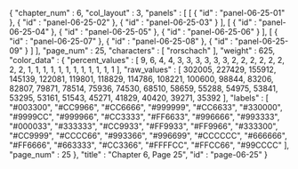 {
  "chapter_num" : 6,
  "col_layout" : 3,
  "panels" : [
    [
      {
        "id" : "panel-06-25-01"
      },
      {
        "id" : "panel-06-25-02"
      },
      {
        "id" : "panel-06-25-03"
      }
    ],
    [
      {
        "id" : "panel-06-25-04"
      },
      {
        "id" : "panel-06-25-05"
      },
      {
        "id" : "panel-06-25-06"
      }
    ],
    [
      {
        "id" : "panel-06-25-07"
      },
      {
        "id" : "panel-06-25-08"
      },
      {
        "id" : "panel-06-25-09"
      }
    ]
  ],
  "page_num" : 25,
  "characters" : [
    "rorschach"
  ],
  "weight" : 625,
  "color_data" : {
    "percent_values" : [
      9,
      6,
      4,
      4,
      3,
      3,
      3,
      3,
      3,
      3,
      2,
      2,
      2,
      2,
      2,
      2,
      2,
      2,
      1,
      1,
      1,
      1,
      1,
      1,
      1,
      1,
      1,
      1,
      1,
      1
    ],
    "raw_values" : [
      302005,
      227429,
      155912,
      145139,
      122081,
      119801,
      118829,
      114786,
      108221,
      100600,
      98844,
      83206,
      82807,
      79871,
      78514,
      75936,
      74530,
      68510,
      58659,
      55288,
      54975,
      53841,
      53295,
      53161,
      51543,
      45271,
      41829,
      40420,
      39271,
      35392
    ],
    "labels" : [
      "#003300",
      "#CC9966",
      "#CC6666",
      "#999999",
      "#CC6633",
      "#330000",
      "#9999CC",
      "#999966",
      "#CC3333",
      "#FF6633",
      "#996666",
      "#993333",
      "#000033",
      "#333333",
      "#CC9933",
      "#FF9933",
      "#FF9966",
      "#333300",
      "#CC9999",
      "#CCCC66",
      "#993366",
      "#996699",
      "#CCCCCC",
      "#666666",
      "#FF6666",
      "#663333",
      "#CC3366",
      "#FFFFCC",
      "#FFCC66",
      "#99CCCC"
    ],
    "page_num" : 25
  },
  "title" : "Chapter 6, Page 25",
  "id" : "page-06-25"
}
